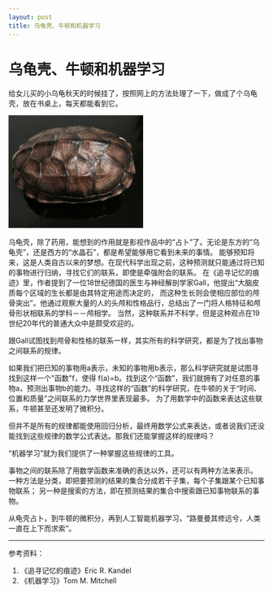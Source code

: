 ```yaml
---
layout: post
title: 乌龟壳、牛顿和机器学习
---
```


# 乌龟壳、牛顿和机器学习 #

给女儿买的小乌龟秋天的时候挂了，按照网上的方法处理了一下，做成了个乌龟壳，放在书桌上，每天都能看到它。

![jingwei6的乌龟壳](/images/tortoise.jpg)

乌龟壳，除了药用，能想到的作用就是影视作品中的“占卜”了。无论是东方的“乌龟壳”，还是西方的“水晶石”，都是希望能够用它看到未来的事情。
能够预知将来，这是人类自古以来的梦想。在现代科学出现之前，这种预测就只能通过将已知的事物进行归纳，寻找它们的联系，即使是牵强附会的联系。
在《追寻记忆的痕迹》里，作者提到了一位18世纪德国的医生与神经解剖学家Gall，他提出“大脑皮质每个区域的生长都是由其特定用途而决定的，
而这种生长则会使相应部位的颅骨突出”。他通过观察大量的人的头颅和性格品行，总结出了一门将人格特征和颅骨形状相联系的学科－－颅相学。
当然，这种联系并不科学，但是这种观点在19世纪20年代的普通大众中是颇受欢迎的。

跟Gall试图找到颅骨和性格的联系一样，其实所有的科学研究，都是为了找出事物之间联系的规律。

如果我们把已知的事物用a表示，未知的事物用b表示，那么科学研究就是试图寻找到这样一个"函数"f，使得
f(a)=b。找到这个“函数”，我们就拥有了对任意的事物a，预测出事物b的能力。寻找这样的“函数”的科学研究，在牛顿的关于“时间、位置和质量”之间联系的力学世界里表现最多。
为了用数学中的函数来表达这些联系，牛顿甚至还发明了微积分。

但并不是所有的规律都能使用回归分析，最终用数学公式来表达，或者说我们还没能找到这些规律的数学公式表达。那我们还能掌握这样的规律吗？

“机器学习”就为我们提供了一种掌握这些规律的工具。

事物之间的联系除了用数学函数来准确的表达以外，还可以有两种方法来表示。
一种方法是分类，即把要预测的结果的集合分成若干子集，每个子集跟某个已知事物联系；
另一种是搜索的方法，即在预测结果的集合中搜索跟已知事物联系的事物。

从龟壳占卜，到牛顿的微积分，再到人工智能机器学习，“路曼曼其修远兮，人类一直在上下而求索”。

---
参考资料：

1. 《追寻记忆的痕迹》Eric R. Kandel
2. 《机器学习》Tom M. Mitchell
